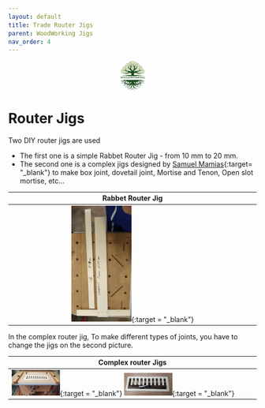 ```yaml
---
layout: default
title: Trade Router Jigs
parent: WoodWorking Jigs
nav_order: 4
---
```

<center>
<img src="../media/Lignarius.png" width="10%" height="10%" align="middle"/>
</center>

# Router Jigs

Two DIY router jigs are used
* The first one is a simple Rabbet Router Jig - from 10 mm to 20 mm. 
* The second one is a complex jigs designed by [Samuel Mamias](https://www.samuelmamias.com/){:target= "_blank"} 
   to make box joint, dovetail joint, Mortise and Tenon, Open slot mortise, etc... 

 

|                                                                Rabbet Router Jig                                                                 |
|:------------------------------------------------------------------------------------------------------------------------------------------------:|
| [<img alt="image" height="25%" src="/media/Router_Jigs.jpg" width="25%"/>](https://garlatti.github.io/media/Router_Jigs.jpg){:target = "_blank"} |
 
In the complex router jig, To make different types of joints, you have to change the jigs on the second picture. 

| Complex router Jigs                                                                                                                                                                                                                                                                                        |
|------------------------------------------------------------------------------------------------------------------------------------------------------------------------------------------------------------------------------------------------------------------------------------------------------------|
| [<img alt="image" height="20%" src="/media/Router_Jigs_1.jpg" width="20%"/>](https://garlatti.github.io/media/Router_Jigs_1.jpg){:target = "_blank"}  [<img alt="image" height="20%" src="/media/Router_Jigs_2.jpg" width="20%"/>](https://garlatti.github.io/media/Router_Jigs_2.jpg){:target = "_blank"} |

